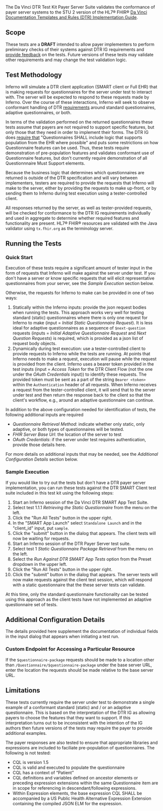 The Da Vinci DTR Test Kit Payer Server Suite validates the conformance of payer server
systems to the STU 2 version of the HL7® FHIR®
[Da Vinci Documentation Templates and Rules (DTR) Implementation Guide](https://hl7.org/fhir/us/davinci-dtr/STU2/).

## Scope

These tests are a **DRAFT** intended to allow payer implementers to perform
preliminary checks of their systems against DTR IG requirements and [provide
feedback](https://github.com/inferno-framework/davinci-dtr-test-kit/issues)
on the tests. Future versions of these tests may validate other
requirements and may change the test validation logic.

## Test Methodology

Inferno will simulate a DTR client application (SMART client or Full EHR) that
is making requests for questionnaires for the server under test to interact with. 
The server will be expected to respond to these requests made by Inferno. Over the
course of these interactions, Inferno will seek to observe conformant handling of 
DTR [requirements](https://hl7.org/fhir/us/davinci-dtr/STU2/specification.html#defining-questionnaires) 
around standard questionnaires, adaptive questionnaires, or both. 

In terms of the validation performed on the returned questionnaires these
tests assume that payers are not required to support specific features, but only those
that they need in order to implement their forms. The DTR IG does [require that](https://hl7.org/fhir/us/davinci-dtr/STU2/specification.html#population) 
"Questionnaires SHALL include logic that supports population from the EHR where possible"
and puts some restrictions on how Questionnaire features can be used. Thus, these
tests require demonstration of pre-population features and validates conformant
use of Questionnaire features, but don't currently require demonstration of all
Questionnnaire Must Support elements.

Because the business logic that determines which questionnaires are returned
is outside of the DTR specification and will vary between implementers, testers
are required to provide the requests that Inferno will make to the server, either
by providing the requests to make up-front, or by sending them to Inferno during
test execution using a tester-controlled client.

All responses returned by the server, as well as tester-provided requests, will be checked 
for conformance to the DTR IG requirements individually and used in aggregate to determine
whether required features and functionality are present. HL7® FHIR® resources are
validated with the Java validator using `tx.fhir.org` as the terminology server.

## Running the Tests

### Quick Start

Execution of these tests require a significant amount of tester input in the
form of requests that Inferno will make against the server under test. If
you don't have a server or know specific requests that will elicit representative
questionnaires from your server, see the *Sample Execution* section below.

Otherwise, the requests for Inferno to make can be provided in one of two ways:
1. Statically within the Inferno inputs: provide the json request bodies when running
   the tests. This approach works very well for testing standard (static) questionnaires
   where there is only one request for Inferno to make (input = *Initial Static Questionnaire Request*). It is less ideal for adaptive
   questionnaires as a sequence of `$next-question` requests (inputs = *Initial Adaptive Questionnaire Request* and *Next Question Requests*) is required, which is provided as a json list of
   request body objects.
2. Dynamically during test execution: use a tester-controlled client to provide requests to
   Inferno while the tests are running. At points that Inferno needs to make a request, execution
   will pause while the request is provided from the client. Inferno uses a bearer token
   provided in the test inputs (input = *Access Token* for the DTR Client Flow (not the
   one under the *OAuth Credentials* input)) to identify these requests. The provided token 
   must be sent as a part of the string `Bearer <token>` within the `Authentication` header of
   all requests. When Inferno receives a request from the tester-controlled client, it will 
   send that to the server under test and then return the response back to the client so that
   the client's workflow, e.g., around an adaptive questionnaire can continue.

In addition to the above configuration needed for identification of tests, the following additional
inputs are required
- *Questionnaire Retrieval Method*: indicate whether only static, only adaptive, or both types
  of questionnaires will be tested.
- *FHIR Server Base Url*: the location of the server to test
- *OAuth Credentials*: if the server under test requires authentication, provide those details
  here.

For more details on additional inputs that may be needed, see the *Additional Configuration Details*
section below.

### Sample Execution

If you would like to try out the tests but don't have a DTR payer server implementation,
you can run these tests against the DTR SMART Client test suite included in this test kit
using the following steps:
1. Start an Inferno session of the Da Vinci DTR SMART App Test Suite.
1. Select test 1.1.1 *Retrieving the Static Questionnaire* from the menu on the left.
1. Click the "Run All Tests" button in the upper right.
1. In the "SMART App Launch" select `Standalone Launch` and in the "client_id" input, put `sample`.
1. Click the "submit" button in the dialog that appears. The client tests will now be waiting for requests.
1. Start an Inferno session of the DTR Payer Server test suite.
1. Select test 1 *Static Questionnaire Package Retrieval* from the menu on the left.
1. Select the *Run Against DTR SMART App Tests* option from the Preset dropdown in the
   upper left.
1. Click the "Run All Tests" button in the upper right.
1. Click the "submit" button in the dialog that appears. The server tests will now make requests
   against the client test session, which will respond with a static questionnaire that the 
   these server tests can validate.

At this time, only the standard questionnaire functionality can be tested using this approach as
the client tests have not implemented an adaptive questionnaire set of tests.

## Additional Configuration Details

The details provided here supplement the documentation of individual fields in the input dialog
that appears when initiating a test run.

### Custom Endpoint for Accessing a Particular Resource

If the `$questionnaire-package` requests should be made to a location other than 
`/Questionnaire/$questionnaire-package` under the base server URL, enter the
location the requests should be made relative to the base server URL.

## Limitations

These tests currently require the server under test to demonstrate a single example of
a conformant standard (static) and / or an adaptive questionnaire. This is based
on the interpretation of the DTR IG as allowing payers to choose the features that
they want to support. If this interpretation turns out to be inconsistent with the
intention of the IG authors then future versions of the tests may require the payer
to provide additional examples.

The payer responses are also tested to ensure that appropriate libraries and expressions are
 included to faciliate pre-population of questionnaires. The following is not tested:
- CQL is version 1.5
- CQL is valid and executed to populate the questionnaire
- CQL has a context of “Patient”
- CQL definitions and variables defined on ancestor elements or preceding expression extensions within the same
Questionnaire item are in scope for referencing in descendant/following expressions.
- Within Expression elements, the base expression CQL SHALL be accompanied by a US Public Health Alternative Expression Extension containing the compiled JSON ELM for the expression.